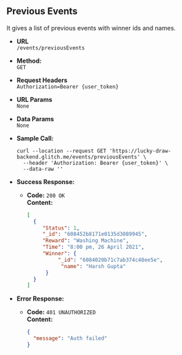 **Previous Events**
----
  It gives a list of previous events with winner ids and names.

* **URL**  
  `/events/previousEvents`

* **Method:**  
  `GET` 
  
*  **Request Headers**  
  `Authorization=Bearer {user_token}` 
  
*  **URL Params**  
    `None`

* **Data Params**  
  `None`
      
* **Sample Call:**
  ```curl
  curl --location --request GET 'https://lucky-draw-backend.glitch.me/events/previousEvents' \
    --header 'Authorization: Bearer {user_token}' \
    --data-raw ''
  ```
   
* **Success Response:**

  * **Code:** `200 OK` <br />
    **Content:**  
    ```json
    [
      {
         "Status": 1,
         "_id": "608452b8171e0135d3089945",
         "Reward": "Washing Machine",
         "Time": "8:00 pm, 26 April 2021",
         "Winner": {
              "_id": "6084020b71c7ab374c48ee5e",
               "name": "Harsh Gupta"
          }
      }
    ]
    ```
 
* **Error Response:**

  * **Code:** `401 UNAUTHORIZED` <br />
    **Content:**  
    ```json
    {
      "message": "Auth failed"
    }
    ```
